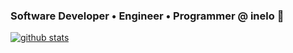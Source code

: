 ### Software Developer • Engineer • Programmer @ inelo 👋

[![github stats](https://github-readme-stats.vercel.app/api?username=rwalus&show_icons=true&bg_color=ffffff00&text_color=595959)](https://github.com/anuraghazra/github-readme-stats)
